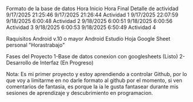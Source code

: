 
Formato de la base de datos
Hora Inicio	Hora Final	Detalle de actividad
9/17/2025 21:25:46	9/17/2025 21:26:44	Actividad 1
9/17/2025 22:07:59	9/18/2025 6:00:48	Actividad 2
9/18/2025 6:00:51	9/18/2025 6:00:56	Actividad 3
9/18/2025 6:00:53	9/18/2025 6:50:49	Actividad 4


Raquisitos
Android v.10 o mayor
Android Estudio
Hoja Google Sheet personal "Horastrabajo"

Fases del Proyecto
1-Base de datos conexion con googlesheets (Listo)
2-Desarrollo de Interfaz (En Progreso)

Nota: Es mi primer proyecto y estoy aprendiendo a controlar Github, por lo que voy a limitarme en no darle formato al github por el momento, si ven comentarios de fantasia, es porque la ia le gusta fantasear durante mis sesiones de aprendizaje y descubrimiento en programacion.
